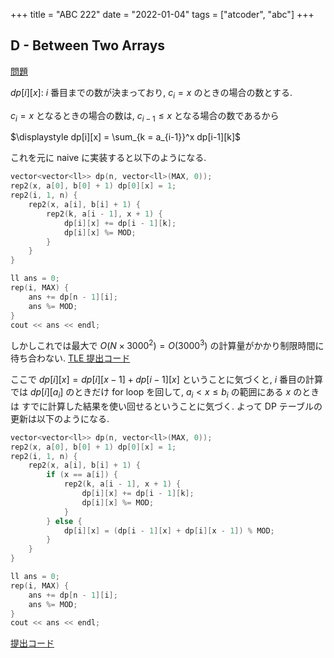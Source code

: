 +++
title = "ABC 222"
date = "2022-01-04"
tags = ["atcoder", "abc"]
+++

## D - Between Two Arrays

[問題](https://atcoder.jp/contests/abc222/tasks/abc222_d)

$dp[i][x]$: $i$ 番目までの数が決まっており, $c_i = x$ のときの場合の数とする.

$c_i = x$ となるときの場合の数は, $c_{i-1} \leq x$ となる場合の数であるから

$\displaystyle dp[i][x] = \sum_{k = a_{i-1}}^x dp[i-1][k]$

これを元に naive に実装すると以下のようになる.

```cpp
vector<vector<ll>> dp(n, vector<ll>(MAX, 0));
rep2(x, a[0], b[0] + 1) dp[0][x] = 1;
rep2(i, 1, n) {
    rep2(x, a[i], b[i] + 1) {
        rep2(k, a[i - 1], x + 1) {
            dp[i][x] += dp[i - 1][k];
            dp[i][x] %= MOD;
        }
    }
}

ll ans = 0;
rep(i, MAX) {
    ans += dp[n - 1][i];
    ans %= MOD;
}
cout << ans << endl;
```

しかしこれでは最大で $O(N \times 3000^2) = O(3000^3)$ の計算量がかかり制限時間に待ち合わない.
[TLE 提出コード](https://atcoder.jp/contests/abc222/submissions/28322782)

ここで $dp[i][x] = dp[i][x-1] + dp[i-1][x]$ ということに気づくと,
$i$ 番目の計算では $dp[i][a_i]$ のときだけ for loop を回して, $a_i < x \leq b_i$ の範囲にある $x$ のときは
すでに計算した結果を使い回せるということに気づく.
よって DP テーブルの更新は以下のようになる.

```cpp
vector<vector<ll>> dp(n, vector<ll>(MAX, 0));
rep2(x, a[0], b[0] + 1) dp[0][x] = 1;
rep2(i, 1, n) {
    rep2(x, a[i], b[i] + 1) {
        if (x == a[i]) {
            rep2(k, a[i - 1], x + 1) {
                dp[i][x] += dp[i - 1][k];
                dp[i][x] %= MOD;
            }
        } else {
            dp[i][x] = (dp[i - 1][x] + dp[i][x - 1]) % MOD;
        }
    }
}

ll ans = 0;
rep(i, MAX) {
    ans += dp[n - 1][i];
    ans %= MOD;
}
cout << ans << endl;
```

[提出コード](https://atcoder.jp/contests/abc222/submissions/28322862)
